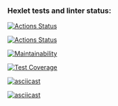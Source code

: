 ### Hexlet tests and linter status:
[![Actions Status](https://github.com/Successful1991/frontend-project-lvl2/workflows/hexlet-check/badge.svg)](https://github.com/Successful1991/frontend-project-lvl2/actions)

[![Actions Status](https://github.com/Successful1991/frontend-project-lvl2/workflows/My-Linter/badge.svg)](https://github.com/Successful1991/frontend-project-lvl2/actions)

[![Maintainability](https://api.codeclimate.com/v1/badges/af19b385646699c5860b/maintainability)](https://codeclimate.com/github/Successful1991/frontend-project-lvl2/maintainability)

[![Test Coverage](https://api.codeclimate.com/v1/badges/af19b385646699c5860b/test_coverage)](https://codeclimate.com/github/Successful1991/frontend-project-lvl2/test_coverage)

[![asciicast](https://asciinema.org/a/FPEpnr4qu7s4oXmZ3ttAd5nBr.svg)](https://asciinema.org/a/FPEpnr4qu7s4oXmZ3ttAd5nBr)

[![asciicast](https://asciinema.org/a/bxaGbxDgnA2ABgRU6EGvbETv4.svg)](https://asciinema.org/a/bxaGbxDgnA2ABgRU6EGvbETv4)
